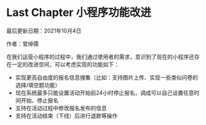 # Last Chapter 小程序功能改进

最后更新日期：2021年10月4日

作者：曾焯儒



在我们运营小程序的过程中，我们通过使用者的需求，意识到了现在的小程序还存在一定的改进空间，可以考虑实现的功能如下：

- 实现更高自由度的报名信息搜集（比如：支持图片上传、实现一些类似问卷的选择/填空题功能）
- 现在系统最多只能设置活动开始前24小时停止报名，调成可以自己设置任意时间开始、停止报名
- 支持在活动过程中修改报名发布的信息
- 支持在活动结束（下线）后进行退款等操作